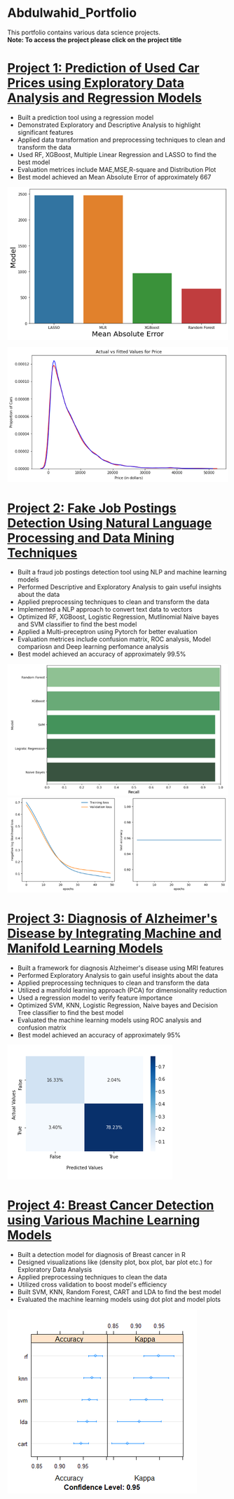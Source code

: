 # Abdulwahid_Portfolio
This portfolio contains various data science projects.\
**Note: To access the project please click on the project title**
# [Project 1: Prediction of Used Car Prices using Exploratory Data Analysis and Regression Models](https://github.com/Abdlwhd/Prediction_of_Used_Car_Prices)
* Built a prediction tool using a regression model
* Demonstrated Exploratory and Descriptive Analysis to highlight significant features
* Applied data transformation and preprocessing techniques to clean and transform the data
* Used RF, XGBoost, Multiple Linear Regression and LASSO to find the best model
* Evaluation metrices include MAE,MSE,R-square and Distribution Plot
* Best model achieved an Mean Absolute Error of approximately 667

![mae](imgs/mae_score.png)

![plot](imgs/Dplot_RF.png)

# [Project 2: Fake Job Postings Detection Using Natural Language Processing and Data Mining Techniques](https://github.com/Abdlwhd/Fake_Job_Postings_Detection)
* Built a fraud job postings detection tool using NLP and machine learning models
* Performed Descriptive and Exploratory Analysis to gain useful insights about the data
* Applied preprocessing techniques to clean and transform the data
* Implemented a NLP approach to convert text data to vectors
* Optimized RF, XGBoost, Logistic Regression, Mutlinomial Naive bayes and SVM classifier to find the best model
* Applied a Multi-preceptron using Pytorch for better evaluation
* Evaluation metrices include confusion matrix, ROC analysis, Model compariosn and  Deep learning perfomance analysis
* Best model achieved an accuracy of approximately 99.5%

<img src="imgs/Best_model.png"> 

<img src="imgs/DL.png">

# [Project 3: Diagnosis of Alzheimer's Disease by Integrating Machine and Manifold Learning Models](https://github.com/Abdlwhd/Diagnosis_of_Alzheimer_Disease)
* Built a framework for diagnosis Alzheimer's disease using MRI features
* Performed Exploratory Analysis to gain useful insights about the data
* Applied preprocessing techniques to clean and transform the data
* Utilized a manifold learning approach (PCA) for dimensionality reduction
* Used a regression model to verify feature importance
* Optimized SVM, KNN, Logistic Regression, Naive bayes and Decision Tree classifier to find the best model
* Evaluated the machine learning models using ROC analysis and confusion matrix
* Best model achieved an accuracy of approximately 95%

![CM](imgs/ConfusionP_SVM.PNG)

# [Project 4: Breast Cancer Detection using Various Machine Learning Models](https://github.com/Abdlwhd/Breast_Cancer_Detection)
* Built a detection model for diagnosis of Breast cancer in R
* Designed visualizations like (density plot, box plot, bar plot etc.) for Exploratory Data Analysis
* Applied preprocessing techniques to clean the data
* Utilized cross validation to boost model's efficiency
* Built SVM, KNN, Random Forest, CART and LDA to find the best model
* Evaluated the machine learning models using dot plot and model plots

![CompM](imgs/Compare.png)
